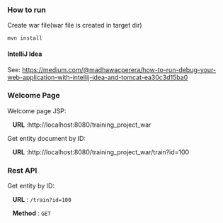 
### How to run

Create war file(war file is created in target dir)

``
  mvn install
``

#### IntelliJ Idea 

See: https://medium.com/@madhawacperera/how-to-run-debug-your-web-application-with-intellij-idea-and-tomcat-ea30c3d15ba0

### Welcome Page

Welcome page JSP:

&nbsp;&nbsp; **URL** :http://localhost:8080/training_project_war

Get entity document by ID:

&nbsp;&nbsp; **URL** :http://localhost:8080/training_project_war/train?id=100

### Rest API
Get entity by ID:

&nbsp;&nbsp; **URL** : `/train?id=100`

&nbsp;&nbsp; **Method** : `GET`

